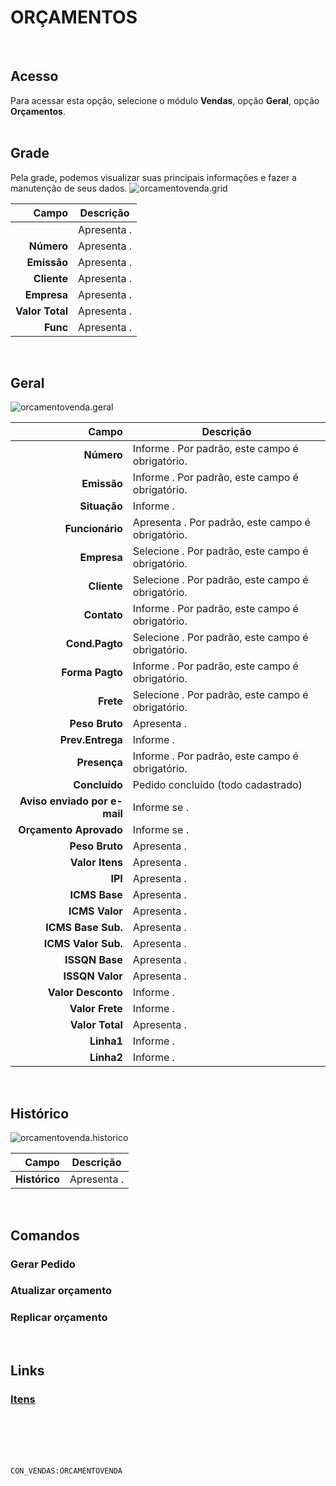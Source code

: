 # ORÇAMENTOS
<br>

## Acesso
Para acessar esta opção, selecione o módulo **Vendas**, opção **Geral**, opção **Orçamentos**.
<br>
<br>

## Grade
Pela grade, podemos visualizar suas principais informações e fazer a manutenção de seus dados.
![orcamentovenda.grid](https://raw.githubusercontent.com/netforcews/docs-erp/master/vendas/imagens/orcamentovenda.grid.png)

Campo | Descrição
--:|---
**&nbsp;** | Apresenta .
**Número** | Apresenta .
**Emissão** | Apresenta .
**Cliente** | Apresenta .
**Empresa** | Apresenta .
**Valor Total** | Apresenta .
**Func** | Apresenta .
<br>

## Geral
![orcamentovenda.geral](https://raw.githubusercontent.com/netforcews/docs-erp/master/vendas/imagens/orcamentovenda.geral.png)

Campo | Descrição
--:|---
**Número** | Informe . Por padrão, este campo é obrigatório.
**Emissão** | Informe . Por padrão, este campo é obrigatório.
**Situação** | Informe .
**Funcionário** | Apresenta . Por padrão, este campo é obrigatório.
**Empresa** | Selecione . Por padrão, este campo é obrigatório.
**Cliente** | Selecione . Por padrão, este campo é obrigatório.
**Contato** | Informe . Por padrão, este campo é obrigatório.
**Cond.Pagto** | Selecione . Por padrão, este campo é obrigatório.
**Forma Pagto** | Informe . Por padrão, este campo é obrigatório.
**Frete** | Selecione . Por padrão, este campo é obrigatório.
**Peso Bruto** | Apresenta .
**Prev.Entrega** | Informe .
**Presença** | Informe . Por padrão, este campo é obrigatório.
**Concluído** | Pedido concluído (todo cadastrado)
**Aviso enviado por e-mail** | Informe se .
**Orçamento Aprovado** | Informe se .
**Peso Bruto** | Apresenta .
**Valor Itens** | Apresenta .
**IPI** | Apresenta .
**ICMS Base** | Apresenta .
**ICMS Valor** | Apresenta .
**ICMS Base Sub.** | Apresenta .
**ICMS Valor Sub.** | Apresenta .
**ISSQN Base** | Apresenta .
**ISSQN Valor** | Apresenta .
**Valor Desconto** | Informe .
**Valor Frete** | Informe .
**Valor Total** | Apresenta .
**Linha1** | Informe .
**Linha2** | Informe .
<br>

## Histórico
![orcamentovenda.historico](https://raw.githubusercontent.com/netforcews/docs-erp/master/vendas/imagens/orcamentovenda.historico.png)

Campo | Descrição
--:|---
**Histórico** | Apresenta .
<br>

## Comandos
### Gerar Pedido
### Atualizar orçamento
### Replicar orçamento
<br>

## Links
### [Itens](/geral/orcamentoitem.md)
<br>
<br>
<br>
<br>

```CON_VENDAS:ORCAMENTOVENDA```
